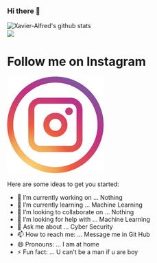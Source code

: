 ### Hi there 👋
![Xavier-Alfred's github stats](https://github-readme-stats.vercel.app/api?username=Xavier-Alfred&show_icons=true&&title_color=03E6FF&text_color=9f9f9f&theme=radical) <br>
<img align="center" src="https://github-readme-stats.vercel.app/api/top-langs/?username=Xavier-Alfred&hide=html&title_color=03E6FF&text_color=9f9f9f&icon_color=79ff97&bg_color=151515" />
# Follow me on Instagram 
[![Instagram](download.jfif)](https://www.instagram.com/xavier.emmanuel.12)

<!--
**Xavier-Alfred/Xavier-Alfred** is a ✨ _special_ ✨ repository because its `README.md` (this file) appears on your GitHub profile.-->

Here are some ideas to get you started:

- 🔭 I’m currently working on ... Nothing
- 🌱 I’m currently learning ... Machine Learning
- 👯 I’m looking to collaborate on ... Nothing
- 🤔 I’m looking for help with ... Machine Learning
- 💬 Ask me about ... Cyber Security
- 📫 How to reach me: ... Message me in Git Hub
- 😄 Pronouns: ... I am at home
- ⚡ Fun fact: ... U can't be a man if u are boy

